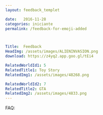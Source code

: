 ```yaml
---
layout: feedback_templet

date:   2016-11-28
categories: iniciante
permalink: /feedback-for-emoji-added



Title:  Feedback
HeadImg: /assets/images/ALIENINVASION.png
download: https://z4yq2.app.goo.gl/tEi4

RelatedWorldId1: 5
RelatedTitle1: Toy Story
RelatedImg1: /assets/images/48268.png

RelatedWorldId2: 7
RelatedTitle2: GTA
RelatedImg2: /assets/images/4833.png
---
```

FAQ:
